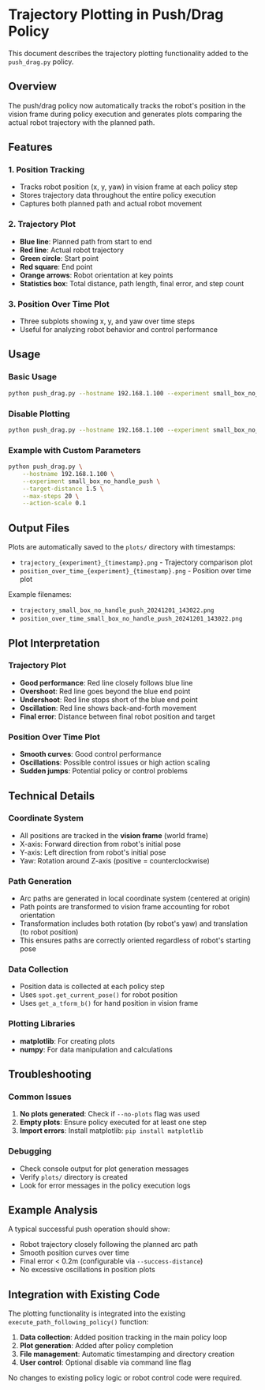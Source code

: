 # Trajectory Plotting in Push/Drag Policy

This document describes the trajectory plotting functionality added to the `push_drag.py` policy.

## Overview

The push/drag policy now automatically tracks the robot's position in the vision frame during policy execution and generates plots comparing the actual robot trajectory with the planned path.

## Features

### 1. Position Tracking
- Tracks robot position (x, y, yaw) in vision frame at each policy step
- Stores trajectory data throughout the entire policy execution
- Captures both planned path and actual robot movement

### 2. Trajectory Plot
- **Blue line**: Planned path from start to end
- **Red line**: Actual robot trajectory
- **Green circle**: Start point
- **Red square**: End point
- **Orange arrows**: Robot orientation at key points
- **Statistics box**: Total distance, path length, final error, and step count

### 3. Position Over Time Plot
- Three subplots showing x, y, and yaw over time steps
- Useful for analyzing robot behavior and control performance

## Usage

### Basic Usage
```bash
python push_drag.py --hostname 192.168.1.100 --experiment small_box_no_handle_push
```

### Disable Plotting
```bash
python push_drag.py --hostname 192.168.1.100 --experiment small_box_no_handle_push --no-plots
```

### Example with Custom Parameters
```bash
python push_drag.py \
    --hostname 192.168.1.100 \
    --experiment small_box_no_handle_push \
    --target-distance 1.5 \
    --max-steps 20 \
    --action-scale 0.1
```

## Output Files

Plots are automatically saved to the `plots/` directory with timestamps:

- `trajectory_{experiment}_{timestamp}.png` - Trajectory comparison plot
- `position_over_time_{experiment}_{timestamp}.png` - Position over time plot

Example filenames:
- `trajectory_small_box_no_handle_push_20241201_143022.png`
- `position_over_time_small_box_no_handle_push_20241201_143022.png`

## Plot Interpretation

### Trajectory Plot
- **Good performance**: Red line closely follows blue line
- **Overshoot**: Red line goes beyond the blue end point
- **Undershoot**: Red line stops short of the blue end point
- **Oscillation**: Red line shows back-and-forth movement
- **Final error**: Distance between final robot position and target

### Position Over Time Plot
- **Smooth curves**: Good control performance
- **Oscillations**: Possible control issues or high action scaling
- **Sudden jumps**: Potential policy or control problems

## Technical Details

### Coordinate System
- All positions are tracked in the **vision frame** (world frame)
- X-axis: Forward direction from robot's initial pose
- Y-axis: Left direction from robot's initial pose
- Yaw: Rotation around Z-axis (positive = counterclockwise)

### Path Generation
- Arc paths are generated in local coordinate system (centered at origin)
- Path points are transformed to vision frame accounting for robot orientation
- Transformation includes both rotation (by robot's yaw) and translation (to robot position)
- This ensures paths are correctly oriented regardless of robot's starting pose

### Data Collection
- Position data is collected at each policy step
- Uses `spot.get_current_pose()` for robot position
- Uses `get_a_tform_b()` for hand position in vision frame

### Plotting Libraries
- **matplotlib**: For creating plots
- **numpy**: For data manipulation and calculations

## Troubleshooting

### Common Issues

1. **No plots generated**: Check if `--no-plots` flag was used
2. **Empty plots**: Ensure policy executed for at least one step
3. **Import errors**: Install matplotlib: `pip install matplotlib`

### Debugging
- Check console output for plot generation messages
- Verify `plots/` directory is created
- Look for error messages in the policy execution logs

## Example Analysis

A typical successful push operation should show:
- Robot trajectory closely following the planned arc path
- Smooth position curves over time
- Final error < 0.2m (configurable via `--success-distance`)
- No excessive oscillations in position plots

## Integration with Existing Code

The plotting functionality is integrated into the existing `execute_path_following_policy()` function:

1. **Data collection**: Added position tracking in the main policy loop
2. **Plot generation**: Added after policy completion
3. **File management**: Automatic timestamping and directory creation
4. **User control**: Optional disable via command line flag

No changes to existing policy logic or robot control code were required.
